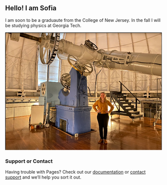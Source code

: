 ## Hello! I am Sofia

I am soon to be a graduaute from the College of New Jersey. In the fall I will be studying physics at Georgia Tech.

![Big Telescope](/Pictures/26intelescope.png)



### Support or Contact

Having trouble with Pages? Check out our [documentation](https://docs.github.com/categories/github-pages-basics/) or [contact support](https://support.github.com/contact) and we’ll help you sort it out.
